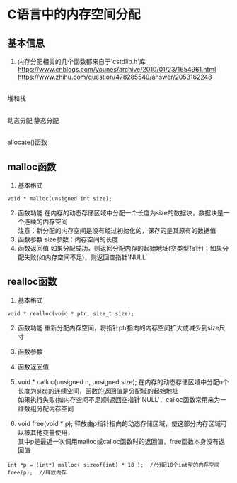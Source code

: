 # C语言中的内存空间分配

## 基本信息
1. 内存分配相关的几个函数都来自于'cstdlib.h'库
https://www.cnblogs.com/younes/archive/2010/01/23/1654961.html
https://www.zhihu.com/question/478285549/answer/2053162248

## 
堆和栈


## 
动态分配
静态分配

## 
allocate()函数


## malloc函数
1. 基本格式
```
void * malloc(unsigned int size);
```
2. 函数功能
在内存的动态存储区域中分配一个长度为size的数据块，数据块是一个连续的内存空间  
注意：新分配的内存空间是没有经过初始化的，保存的是其原有的数据值  
3. 函数参数
size参数：内存空间的长度  
4. 函数返回值
如果分配成功，则返回分配内存的起始地址(空类型指针)；如果分配失败(如内存空间不足)，则返回空指针'NULL'  

## realloc函数
1. 基本格式
```
void * realloc(void * ptr, size_t size);
```
2. 函数功能
重新分配内存空间，将指针ptr指向的内存空间扩大或减少到size尺寸  
3. 函数参数

4. 函数返回值




2. void * calloc(unsigned n, unsigned size);
在内存的动态存储区域中分配n个长度为size的连续空间，函数的返回值是分配域的起始地址  
如果执行失败(如内存空间不足)则返回空指针'NULL'，calloc函数常用来为一维数组分配内存空间  

3. void free(void * p);
释放由p指针指向的动态存储区域，使这部分内存区域可以被其他变量使用，  
其中p是最近一次调用malloc或calloc函数时的返回值，free函数本身没有返回值  
```
int *p = (int*) malloc( sizeof(int) * 10 );  //分配10个int型的内存空间
free(p);  //释放内存
```